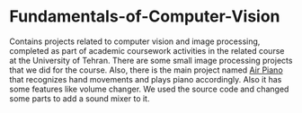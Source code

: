 # Fundamentals-of-Computer-Vision
Contains projects related to computer vision and image processing, completed as part of academic coursework activities in the related course at the University of Tehran.
There are some small image processing projects that we did for the course. Also, there is the main project named [Air Piano](https://github.com/umar07/Air-Paino/tree/main) that recognizes hand movements and plays piano accordingly. Also it has some features like volume changer. We used the source code and changed some parts to add a sound mixer to it.
